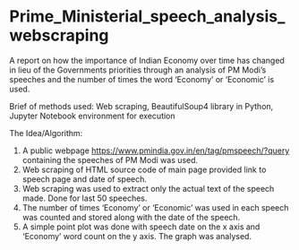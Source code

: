 # Prime_Ministerial_speech_analysis_webscraping
A report on how the importance of Indian Economy over time has changed in lieu of the Governments priorities through an analysis of PM Modi’s speeches and the number of times the word ‘Economy’ or ‘Economic’ is used.

Brief of methods used: Web scraping, BeautifulSoup4 library in Python, Jupyter Notebook environment for execution

The Idea/Algorithm:
1. A public webpage https://www.pmindia.gov.in/en/tag/pmspeech/?query containing the speeches of PM Modi was used.
2. Web scraping of HTML source code of main page provided link to speech page and date of speech.
3. Web scraping was used to extract only the actual text of the speech made. Done for last 50 speeches.
4. The number of times ‘Economy’ or ‘Economic’ was used in each speech was counted and stored along with the date of the speech.
5. A simple point plot was done with speech date on the x axis and ‘Economy’ word count on the y axis. The graph was analysed.
